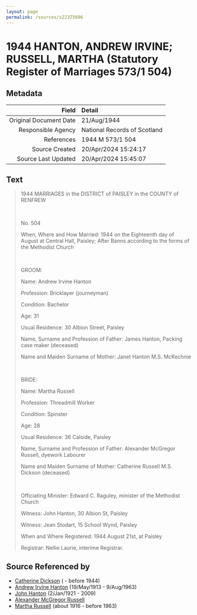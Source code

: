 ```yaml
---
layout: page
permalink: /sources/s22375696
---
```


# 1944 HANTON, ANDREW IRVINE; RUSSELL, MARTHA (Statutory Register of Marriages 573/1 504)

## Metadata
Field | Detail
---:|:---
Original Document Date | 21/Aug/1944
Responsible Agency | National Records of Scotland
References | 1944 M 573/1 504
Source Created | 20/Apr/2024 15:24:17
Source Last Updated | 20/Apr/2024 15:45:07

## Text

> 1944 MARRIAGES in the DISTRICT of PAISLEY in the COUNTY of RENFREW
>
> <br/>
>
> No. 504
>
> When, Where and How Married: 1944 on the Eighteenth day of August at Central Hall, Paisley; After Banns according to the forms of the Methodist Church
>
> <br/>
>
> GROOM:
>
> Name: Andrew Irvine Hanton
>
> Profession: Bricklayer (journeyman)
>
> Condition: Bachelor
>
> Age: 31
>
> Usual Residence: 30 Albion Street, Paisley
>
> Name, Surname and Profession of Father: James Hanton, Packing case maker (deceased)
>
> Name and Maiden Surname of Mother: Janet Hanton M.S. McKechnie
>
> <br/>
>
> BRIDE:
>
> Name: Martha Russell
>
> Profession: Threadmill Worker
>
> Condition: Spinster
>
> Age: 28
>
> Usual Residence: 36 Calside, Paisley
>
> Name, Surname and Profession of Father: Alexander McGregor Russell, dyework Labourer
>
> Name and Maiden Surname of Mother: Catherine Russell M.S. Dickson (deceased)
>
> <br/>
>
> Officiating Minister: Edward C. Raguley, minister of the Methodist Church
>
> Witness: John Hanton, 30 Albion St, Paisley
>
> Witness: Jean Stodart, 15 School Wynd, Paisley
>
> When and Where Registered: 1944 August 21st, at Paisley
>
> Registrar: Nellie Laurie, interime Registrar.
>

## Source Referenced by

* [Catherine Dickson](../people/@82920396@-catherine-dickson-b-d1944.md) ( - before 1944)
* [Andrew Irvine Hanton](../people/@53392578@-andrew-irvine-hanton-b1913-5-19-d1963-8-9.md) (19/May/1913 - 9/Aug/1963)
* [John Hanton](../people/@30651959@-john-hanton-b1921-1-2-d2009.md) (2/Jan/1921 - 2009)
* [Alexander McGregor Russell](../people/@72370350@-alexander-mcgregor-russell-b-d.md)
* [Martha Russell](../people/@30062456@-martha-russell-b1916-d1963.md) (about 1916 - before 1963)
